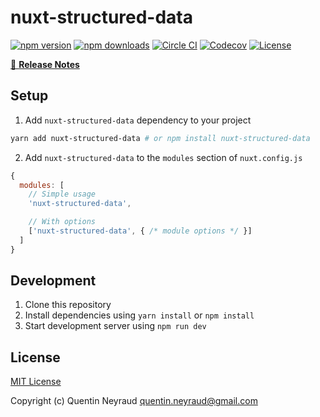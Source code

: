 # nuxt-structured-data

[![npm version][npm-version-src]][npm-version-href]
[![npm downloads][npm-downloads-src]][npm-downloads-href]
[![Circle CI][circle-ci-src]][circle-ci-href]
[![Codecov][codecov-src]][codecov-href]
[![License][license-src]][license-href]

> 

[📖 **Release Notes**](./CHANGELOG.md)

## Setup

1. Add `nuxt-structured-data` dependency to your project

```bash
yarn add nuxt-structured-data # or npm install nuxt-structured-data
```

2. Add `nuxt-structured-data` to the `modules` section of `nuxt.config.js`

```js
{
  modules: [
    // Simple usage
    'nuxt-structured-data',

    // With options
    ['nuxt-structured-data', { /* module options */ }]
  ]
}
```

## Development

1. Clone this repository
2. Install dependencies using `yarn install` or `npm install`
3. Start development server using `npm run dev`

## License

[MIT License](./LICENSE)

Copyright (c) Quentin Neyraud <quentin.neyraud@gmail.com>

<!-- Badges -->
[npm-version-src]: https://img.shields.io/npm/v/nuxt-structured-data/latest.svg?style=flat-square
[npm-version-href]: https://npmjs.com/package/nuxt-structured-data

[npm-downloads-src]: https://img.shields.io/npm/dt/nuxt-structured-data.svg?style=flat-square
[npm-downloads-href]: https://npmjs.com/package/nuxt-structured-data

[circle-ci-src]: https://img.shields.io/circleci/project/github/.svg?style=flat-square
[circle-ci-href]: https://circleci.com/gh/

[codecov-src]: https://img.shields.io/codecov/c/github/.svg?style=flat-square
[codecov-href]: https://codecov.io/gh/

[license-src]: https://img.shields.io/npm/l/nuxt-structured-data.svg?style=flat-square
[license-href]: https://npmjs.com/package/nuxt-structured-data
